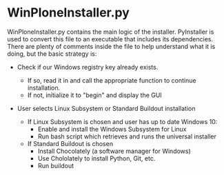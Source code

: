 # WinPloneInstaller.py

WinPloneInstaller.py contains the main logic of the installer. PyInstaller is used to convert this file to an executable that includes its dependencies. There are plenty of comments inside the file to help understand what it is doing, but the basic strategy is:

 - Check if our Windows registry key already exists.
    - If so, read it in and call the appropriate function to continue installation.
    - If not, initialize it to "begin" and display the GUI
   
 -  User selects Linux Subsystem or Standard Buildout installation
    - If Linux Subsystem is chosen and user has up to date Windows 10:
   	     - Enable and install the Windows Subsystem for Linux
         - Run bash script which retrieves and runs the universal installer
    - If Standard Buildout is chosen
        - Install Chocolately (a software manager for Windows)
        - Use Chololately to install Python, Git, etc.
        - Run buildout